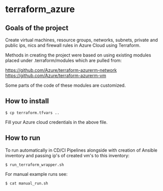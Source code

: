 # terraform_azure

## Goals of the project 

Create virtual machines, resource groups, networks, subnets, private and public ips, nics and firewall rules in Azure Cloud using Terraform.


Methods in creating the project were based on using existing modules placed under .terraform/modules which are pulled from:

https://github.com/Azure/terraform-azurerm-network
https://github.com/Azure/terraform-azurerm-vm

Some parts of the code of these modules are customized.


## How to install
```hcl
$ cp terraform.tfvars ..
```
Fill your Azure cloud credentials in the above file.


## How to run

To run automatically in CD/CI Pipelines alongside with creation of Ansible inventory and passing ip's of created vm's to this inventory:
```hcl
$ run_terraform_wrapper.sh
```

For manual example runs see:
```hcl
$ cat manual_run.sh
```
